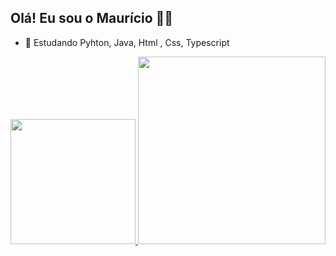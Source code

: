 ## Olá! Eu sou o Maurício 😶‍🌫️

- 🌱 Estudando Pyhton, Java, Html , Css, Typescript

<div>
    
<a href="https://github.com/Rafael-Nunes-Silva">
  <img height="200em" src="https://github-readme-stats.vercel.app/api?username=mauricio-goulart&show_icons=true&include_all_commits=true&count_private=true&title_color=00ff00&text_color=ffffff&icon_color=0000ff&border_color=0000ff&bg_color=151515"/>
  <img height="300em" src="https://github-readme-stats.vercel.app/api/top-langs/?username=mauricio-goulart-Silva&langs_count=10&title_color=00ff00&text_color=ffffff&icon_color=0000ff&border_color=0000ff&bg_color=151515"/>


</div>

